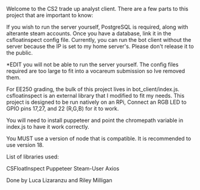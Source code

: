 Welcome to the CS2 trade up analyst client. There are a few parts to this project that are important to know:

If you wish to run the server yourself, PostgreSQL is required, along with alterante steam accounts. Once you have a database, link it in the csfloatinspect config file. Currently, you can run the bot client without the server because the IP is set to my home server's. Please don't release it to the public.

*EDIT you will not be able to run the server yourself. The config files required are too large to fit into a vocareum submission so Ive removed them.

For EE250 grading, the bulk of this project lives in bot_client/index.js. csfloatinspect is an external library that I modified to fit my needs. This project is designed to be run natively on an RPi, Connect an RGB LED to GPIO pins 17,27, and 22 (R,G,B) for it to work.

You will need to install puppeteer and point the chromepath variable in index.js to have it work correctly.

You MUST use a version of node that is compatible. It is recommended to use version 18.

List of libraries used:

CSFloatInspect
Puppeteer
Steam-User
Axios


Done by Luca Lizaranzu and Riley Milligan
